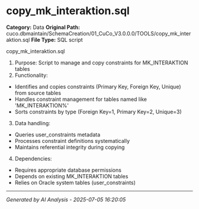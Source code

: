 # copy_mk_interaktion.sql

**Category:** Data
**Original Path:** cuco.dbmaintain/SchemaCreation/01_CuCo_V3.0.0.0/TOOLS/copy_mk_interaktion.sql
**File Type:** SQL script

copy_mk_interaktion.sql
1. Purpose: Script to manage and copy constraints for MK_INTERAKTION tables
2. Functionality:
- Identifies and copies constraints (Primary Key, Foreign Key, Unique) from source tables
- Handles constraint management for tables named like 'MK_INTERAKTION%'
- Sorts constraints by type (Foreign Key=1, Primary Key=2, Unique=3)

3. Data handling:
- Queries user_constraints metadata
- Processes constraint definitions systematically
- Maintains referential integrity during copying

4. Dependencies:
- Requires appropriate database permissions
- Depends on existing MK_INTERAKTION tables
- Relies on Oracle system tables (user_constraints)

---
*Generated by AI Analysis - 2025-07-05 16:20:05*
